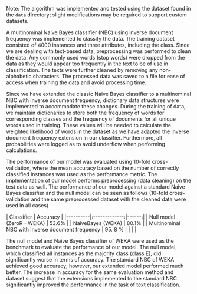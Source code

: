 Note: The algorithm was implemented and tested using the dataset found in the ```data``` directory; slight modifications may be required to support custom datasets.

A multinominal Naive Bayes classifier (NBC) using inverse document frequency was implemented
to classify the data. The training dataset consisted of 4000 instances and three attributes,
including the class. Since we are dealing with text-based data, preprocessing was performed
to clean the data. Any commonly used words (stop words) were dropped from the data as
they would appear too frequently in the text to be of use in classification. The texts were
further cleaned by removing any non-alphabetic characters. The processed data was saved to
a file for ease of access when training the data and avoid processing time.

Since we have extended the classic Naive Bayes classifier to a multinominal NBC with
inverse document frequency, dictionary data structures were implemented to accommodate
these changes. During the training of data, we maintain dictionaries to store both the
frequency of words for corresponding classes and the frequency of documents for all unique
words used in training. These values will be needed to calculate the weighted likelihood of
words in the dataset as we have adapted the inverse document frequency extension in our
classifier. Furthermore, all probabilities were logged as to avoid underflow when performing
calculations.

The performance of our model was evaluated using 10-fold cross-validation, where the mean
accuracy based on the number of correctly classified instances was used as the performance
metric. The implementation of our model performs preprocessing (data cleaning) on the test
data as well. The performance of our model against a standard Naive Bayes classifier and the
null model can be seen as follows (10-fold cross-validation and the same preprocessed
dataset with the cleaned data were used in all cases)

| Classifier   |      Accuracy      |
|----------|:-------------:|------:|
| Null model (ZeroR - WEKA) |  53.6% |
| NaiveBayes (WEKA) |    80.1%   |
| Multinominal NBC with inverse document frequency | 95. 8 % |
| | |

The null model and Naive Bayes classifier of WEKA were used as the benchmark to evaluate
the performance of our model. The null model, which classified all instances as the majority
class (class E), did significantly worse in terms of accuracy. The standard NBC of WEKA
achieved good accuracy; however, our extended model performed much better. The increase
in accuracy for the same evaluation method and dataset suggest that the extensions
implemented to the standard NBC significantly improved the performance in the task of text
classification.